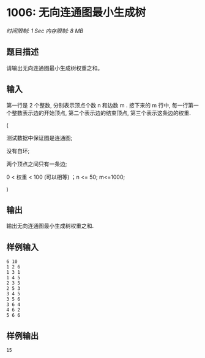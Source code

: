 # 1006: 无向连通图最小生成树

*时间限制: 1 Sec 内存限制: 8 MB*

## 题目描述

请输出无向连通图最小生成树权重之和。

## 输入

第一行是 2 个整数, 分别表示顶点个数 n 和边数 m . 接下来的 m 行中, 每一行第一个整数表示边的开始顶点, 第二个表示边的结束顶点, 第三个表示这条边的权重.

(

测试数据中保证图是连通图;

没有自环;

两个顶点之间只有一条边;

0 < 权重 < 100 (可以相等) ；n <= 50; m<=1000;

)

## 输出

输出无向连通图最小生成树权重之和.

## 样例输入

```
6 10
1 2 6
1 3 1
1 4 5
2 3 5
2 5 3
3 4 5
3 5 6
3 6 4
4 6 2
5 6 6
```

## 样例输出

```
15
```
